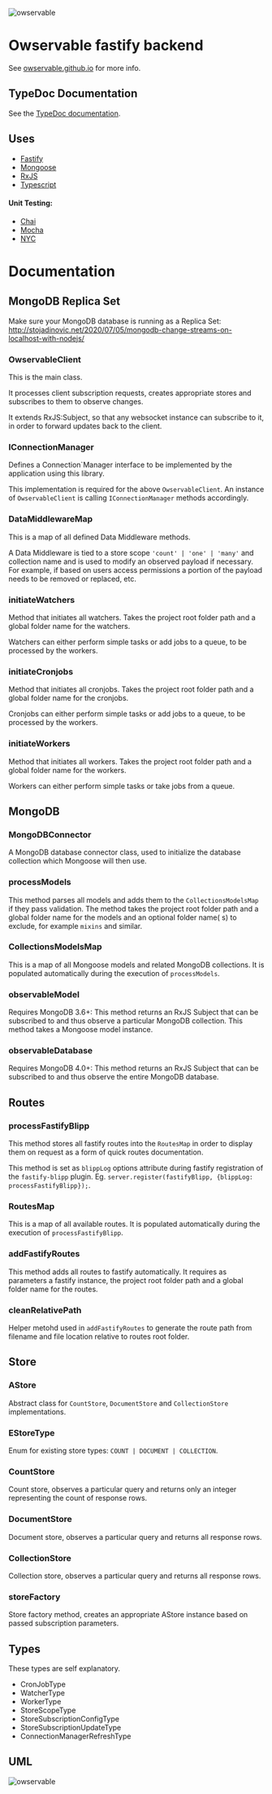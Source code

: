 ![owservable](https://avatars0.githubusercontent.com/u/87773159?s=75)

# Owservable fastify backend

See <a href="https://owservable.github.io/" target="_blank">owservable.github.io</a> for more info.

## TypeDoc Documentation

See the <a href="https://owservable.github.io/owservable/docs/" target="_blank">TypeDoc documentation</a>.

## Uses

- [Fastify](https://www.fastify.io)
- [Mongoose](https://mongoosejs.com)
- [RxJS](https://rxjs.dev)
- [Typescript](https://www.typescriptlang.org/)

#### Unit Testing:

- [Chai](https://www.chaijs.com/)
- [Mocha](https://mochajs.org/)
- [NYC](https://istanbul.js.org/)

# Documentation

## MongoDB Replica Set

Make sure your MongoDB database is running as a Replica Set: http://stojadinovic.net/2020/07/05/mongodb-change-streams-on-localhost-with-nodejs/

### OwservableClient

This is the main class.

It processes client subscription requests, creates appropriate stores and subscribes to them to observe changes.

It extends RxJS:Subject, so that any websocket instance can subscribe to it, in order to forward updates back to the client.

### IConnectionManager

Defines a Connection`Manager interface to be implemented by the application using this library.

This implementation is required for the above ```OwservableClient```. An instance of ```OwservableClient``` is calling ```IConnectionManager``` methods accordingly.

### DataMiddlewareMap

This is a map of all defined Data Middleware methods.

A Data Middleware is tied to a store scope ```'count' | 'one' | 'many'``` and collection name and is used to modify an observed payload if necessary. For example, if based on users
access permissions a portion of the payload needs to be removed or replaced, etc.

### initiateWatchers

Method that initiates all watchers. Takes the project root folder path and a global folder name for the watchers.

Watchers can either perform simple tasks or add jobs to a queue, to be processed by the workers.

### initiateCronjobs

Method that initiates all cronjobs. Takes the project root folder path and a global folder name for the cronjobs.

Cronjobs can either perform simple tasks or add jobs to a queue, to be processed by the workers.

### initiateWorkers

Method that initiates all workers. Takes the project root folder path and a global folder name for the workers.

Workers can either perform simple tasks or take jobs from a queue.

## MongoDB

### MongoDBConnector

A MongoDB database connector class, used to initialize the database collection which Mongoose will then use.

### processModels

This method parses all models and adds them to the ```CollectionsModelsMap``` if they pass validation. The method takes the project root folder path and a global folder name for
the models and an optional folder name(
s) to exclude, for example ```mixins``` and similar.

### CollectionsModelsMap

This is a map of all Mongoose models and related MongoDB collections. It is populated automatically during the execution of ```processModels```.

### observableModel

Requires MongoDB 3.6+: This method returns an RxJS Subject that can be subscribed to and thus observe a particular MongoDB collection. This method takes a Mongoose model instance.

### observableDatabase

Requires MongoDB 4.0+: This method returns an RxJS Subject that can be subscribed to and thus observe the entire MongoDB database.

## Routes

### processFastifyBlipp

This method stores all fastify routes into the ```RoutesMap``` in order to display them on request as a form of quick routes documentation.

This method is set as ```blippLog``` options attribute during fastify registration of the ```fastify-blipp``` plugin.
Eg. ```server.register(fastifyBlipp, {blippLog: processFastifyBlipp});```.

### RoutesMap

This is a map of all available routes. It is populated automatically during the execution of ```processFastifyBlipp```.

### addFastifyRoutes

This method adds all routes to fastify automatically. It requires as parameters a fastify instance, the project root folder path and a global folder name for the routes.

### cleanRelativePath

Helper metohd used in ```addFastifyRoutes``` to generate the route path from filename and file location relative to routes root folder.

## Store

### AStore

Abstract class for ```CountStore```, ```DocumentStore``` and ```CollectionStore``` implementations.

### EStoreType

Enum for existing store types: ```COUNT | DOCUMENT | COLLECTION```.

### CountStore

Count store, observes a particular query and returns only an integer representing the count of response rows.

### DocumentStore

Document store, observes a particular query and returns all response rows.

### CollectionStore

Collection store, observes a particular query and returns all response rows.

### storeFactory

Store factory method, creates an appropriate AStore instance based on passed subscription parameters.

## Types

These types are self explanatory.

- CronJobType
- WatcherType
- WorkerType
- StoreScopeType
- StoreSubscriptionConfigType
- StoreSubscriptionUpdateType
- ConnectionManagerRefreshType

## UML

![owservable](https://github.com/owservable/owservable/blob/main/uml.png)